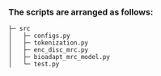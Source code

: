 ### The scripts are arranged as follows:
```
├─ src
│   ├─ configs.py
│   ├─ tokenization.py
│   ├─ enc_disc_mrc.py
│   ├─ bioadapt_mrc_model.py
│   └─ test.py
```
